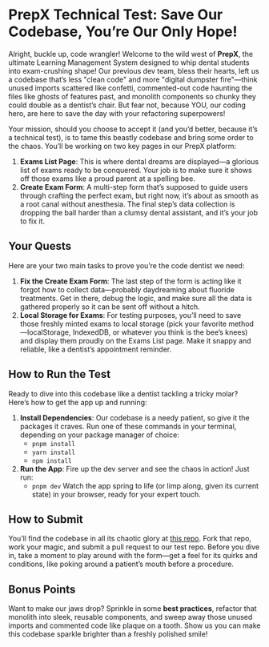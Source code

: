 # PrepX Technical Test: Save Our Codebase, You’re Our Only Hope!

Alright, buckle up, code wrangler! Welcome to the wild west of **PrepX**, the ultimate Learning Management System designed to whip dental students into exam-crushing shape! Our previous dev team, bless their hearts, left us a codebase that’s less "clean code" and more "digital dumpster fire"—think unused imports scattered like confetti, commented-out code haunting the files like ghosts of features past, and monolith components so chunky they could double as a dentist’s chair. But fear not, because YOU, our coding hero, are here to save the day with your refactoring superpowers!

Your mission, should you choose to accept it (and you’d better, because it’s a technical test), is to tame this beastly codebase and bring some order to the chaos. You’ll be working on two key pages in our PrepX platform:

1. **Exams List Page**: This is where dental dreams are displayed—a glorious list of exams ready to be conquered. Your job is to make sure it shows off those exams like a proud parent at a spelling bee.
2. **Create Exam Form**: A multi-step form that’s supposed to guide users through crafting the perfect exam, but right now, it’s about as smooth as a root canal without anesthesia. The final step’s data collection is dropping the ball harder than a clumsy dental assistant, and it’s your job to fix it.

## Your Quests
Here are your two main tasks to prove you’re the code dentist we need:
1. **Fix the Create Exam Form**: The last step of the form is acting like it forgot how to collect data—probably daydreaming about fluoride treatments. Get in there, debug the logic, and make sure all the data is gathered properly so it can be sent off without a hitch.
2. **Local Storage for Exams**: For testing purposes, you’ll need to save those freshly minted exams to local storage (pick your favorite method—localStorage, IndexedDB, or whatever you think is the bee’s knees) and display them proudly on the Exams List page. Make it snappy and reliable, like a dentist’s appointment reminder.

## How to Run the Test
Ready to dive into this codebase like a dentist tackling a tricky molar? Here’s how to get the app up and running:
1. **Install Dependencies**: Our codebase is a needy patient, so give it the packages it craves. Run one of these commands in your terminal, depending on your package manager of choice:
   - `pnpm install`
   - `yarn install`
   - `npm install`
2. **Run the App**: Fire up the dev server and see the chaos in action! Just run:
   - `pnpm dev`
   Watch the app spring to life (or limp along, given its current state) in your browser, ready for your expert touch.

## How to Submit
You’ll find the codebase in all its chaotic glory at [this repo](https://github.com/hghazi-prepx/FE-technical-test). Fork that repo, work your magic, and submit a pull request to our test repo. Before you dive in, take a moment to play around with the form—get a feel for its quirks and conditions, like poking around a patient’s mouth before a procedure.

## Bonus Points
Want to make our jaws drop? Sprinkle in some **best practices**, refactor that monolith into sleek, reusable components, and sweep away those unused imports and commented code like plaque on a tooth. Show us you can make this codebase sparkle brighter than a freshly polished smile!